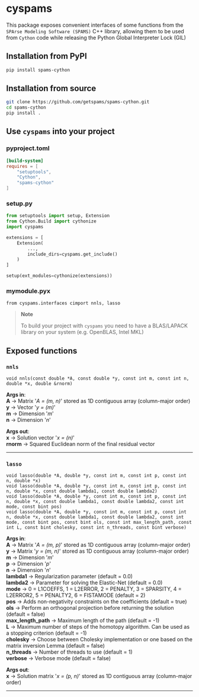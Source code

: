 # cyspams
This package exposes convenient interfaces of some functions from the `SPArse Modeling Software (SPAMS)` C++ library, allowing them to be used from `Cython` code while releasing the Python Global Interpreter Lock (GIL)

## Installation from PyPI
```bash
pip install spams-cython
```

## Installation from source
```bash
git clone https://github.com/getspams/spams-cython.git
cd spams-cython
pip install .
```

## Use `cyspams` into your project
### pyproject.toml
```toml
[build-system]
requires = [
    "setuptools",
    "Cython",
    "spams-cython"
]
```
### setup.py
```python
from setuptools import setup, Extension
from Cython.Build import cythonize
import cyspams

extensions = [
    Extension(
        ...,
        include_dirs=cyspams.get_include()
    )
]

setup(ext_modules=cythonize(extensions))
```
### mymodule.pyx
```cython
from cyspams.interfaces cimport nnls, lasso
```

> **Note**
>
> To build your project with `cyspams` you need to have a BLAS/LAPACK library on your system (e.g. OpenBLAS, Intel MKL)

## Exposed functions
### `nnls`
```cython
void nnls(const double *A, const double *y, const int m, const int n, double *x, double &rnorm)
```
__Args in__:\
__A__ → Matrix '_A = (m, n)_' stored as 1D contiguous array (column-major order)\
__y__ → Vector '_y = (m)_'\
__m__ → Dimension '_m_'\
__n__ → Dimension '_n_'

__Args out__:\
__x__ → Solution vector '_x = (n)_'\
__rnorm__ → Squared Euclidean norm of the final residual vector

---

### `lasso`
```cython
void lasso(double *A, double *y, const int m, const int p, const int n, double *x)
void lasso(double *A, double *y, const int m, const int p, const int n, double *x, const double lambda1, const double lambda2)
void lasso(double *A, double *y, const int m, const int p, const int n, double *x, const double lambda1, const double lambda2, const int mode, const bint pos)
void lasso(double *A, double *y, const int m, const int p, const int n, double *x, const double lambda1, const double lambda2, const int mode, const bint pos, const bint ols, const int max_length_path, const int L, const bint cholesky, const int n_threads, const bint verbose)
```
__Args in__:\
__A__ → Matrix '_A = (m, p)_' stored as 1D contiguous array (column-major order)\
__y__ → Matrix '_y = (m, n)_' stored as 1D contiguous array (column-major order)\
__m__ → Dimension '_m_'\
__p__ → Dimension '_p_'\
__n__ → Dimension '_n_'\
__lambda1__ → Regularization parameter (default = 0.0)\
__lambda2__ → Parameter for solving the Elastic-Net (default = 0.0)\
__mode__ → 0 = L1COEFFS, 1 = L2ERROR, 2 = PENALTY, 3 = SPARSITY, 4 = L2ERROR2, 5 = PENALTY2, 6 = FISTAMODE (default = 2)\
__pos__ → Adds non-negativity constraints on the coefficients (default = true)\
__ols__ → Perform an orthogonal projection before returning the solution (default = false)\
__max_length_path__ → Maximum length of the path (default = -1)\
__L__ → Maximum number of steps of the homotopy algorithm. Can be used as a stopping criterion (default = -1)\
__cholesky__ → Choose between Cholesky implementation or one based on the matrix inversion Lemma (default = false)\
__n_threads__ → Number of threads to use (default = 1)\
__verbose__ → Verbose mode (default = false)

__Args out__:\
__x__ → Solution matrix '_x = (p, n)_' stored as 1D contiguous array (column-major order)

---
